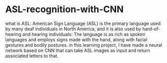 # ASL-recognition-with-CNN
what is ASL: American Sign Language (ASL) is the primary language used by many deaf individuals in North America, and it is also used by hard-of-hearing and hearing individuals. The language is as rich as spoken languages and employs signs made with the hand, along with facial gestures and bodily postures.
in this learning project, I have made a neural network based on CNN that can take ASL images as input and return associated letters to that.
